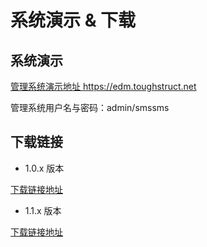# 系统演示 & 下载

## 系统演示

[管理系统演示地址 https://edm.toughstruct.net ](https://edm.toughstruct.net)

管理系统用户名与密码：admin/smssms

## 下载链接

- 1.0.x 版本

[下载链接地址](http://toughsms-upgrade-1251458486.file.myqcloud.com/toughsms-latest-linux-x64.tar.bz2)

- 1.1.x 版本

[下载链接地址](http://xspeeder-radiusd-1251458486.file.myqcloud.com/toughsms-latest-linux-x64.tar.bz2)